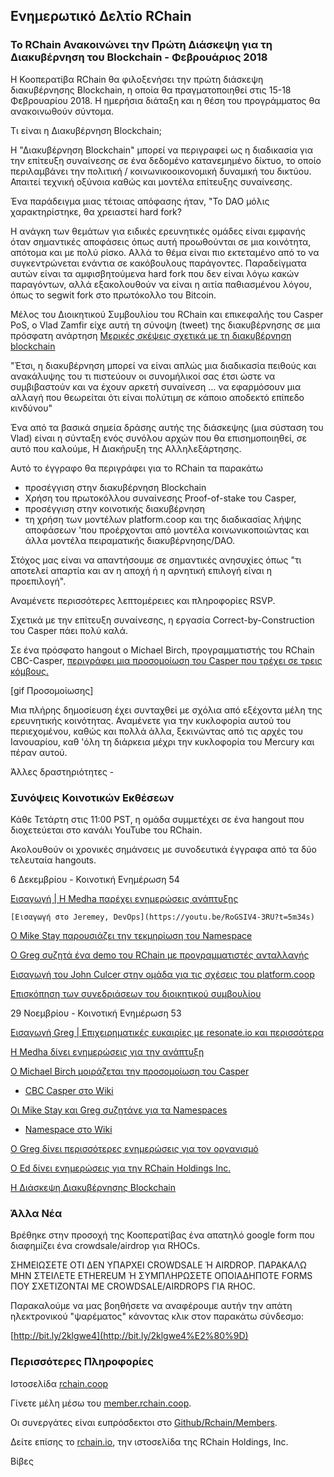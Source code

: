 ## Ενημερωτικό Δελτίο RChain


### **Το RChain Ανακοινώνει την Πρώτη Διάσκεψη για τη Διακυβέρνηση του Blockchain - Φεβρουάριος 2018**

Η Κοοπερατίβα RChain θα φιλοξενήσει την πρώτη διάσκεψη διακυβέρνησης Blockchain, η οποία θα πραγματοποιηθεί στις 15-18 Φεβρουαρίου 2018. Η ημερήσια διάταξη και η θέση του προγράμματος θα ανακοινωθούν σύντομα.

Τι είναι η Διακυβέρνηση Blockchain;

Η "Διακυβέρνηση Blockchain" μπορεί να περιγραφεί ως η διαδικασία για την επίτευξη συναίνεσης σε ένα δεδομένο κατανεμημένο δίκτυο, το οποίο περιλαμβάνει την πολιτική / κοινωνικοοικονομική δυναμική του δικτύου. Απαιτεί τεχνική οξύνοια καθώς και μοντέλα επίτευξης συναίνεσης. 

Ένα παράδειγμα μιας τέτοιας απόφασης ήταν, "Το DAO μόλις χαρακτηρίστηκε, θα χρειαστεί hard fork?

Η ανάγκη των θεμάτων για ειδικές ερευνητικές ομάδες είναι εμφανής όταν σημαντικές αποφάσεις όπως αυτή προωθούνται σε μια κοινότητα, απότομα και με πολύ ρίσκο.  Αλλά το θέμα είναι πιο εκτεταμένο από το να συγκεντρώνεται ενάντια σε κακόβουλους παράγοντες. Παραδείγματα αυτών είναι τα αμφισβητούμενα hard fork που δεν είναι λόγω κακών παραγόντων, αλλά εξακολουθούν να είναι η αιτία παθιασμένου λόγου, όπως το segwit fork στο πρωτόκολλο του Bitcoin.

Μέλος του Διοικητικού Συμβουλίου του RChain και επικεφαλής του Casper PoS, ο Vlad Zamfir είχε αυτή τη σύνοψη (tweet) της διακυβέρνησης σε μια πρόσφατη ανάρτηση [Μερικές σκέψεις σχετικά με τη διακυβέρνηση blockchain](https://medium.com/@Vlad_Zamfir/some-thoughts-on-blockchain-governance-4b88e63d4e64)

"Έτσι, η διακυβέρνηση μπορεί να είναι απλώς μια διαδικασία πειθούς και ανακάλυψης του τι πιστεύουν οι συνομήλικοί σας έτσι ώστε να συμβιβαστούν και να έχουν αρκετή συναίνεση ... να εφαρμόσουν μια αλλαγή που θεωρείται ότι είναι πολύτιμη σε κάποιο αποδεκτό επίπεδο κινδύνου"

Ένα από τα βασικά σημεία δράσης αυτής της διάσκεψης (μια σύσταση του Vlad) είναι η σύνταξη ενός συνόλου αρχών που θα επισημοποιηθεί, σε αυτό που καλούμε, Η Διακήρυξη της Αλληλεξάρτησης.

Αυτό το έγγραφο θα περιγράφει για το RChain τα παρακάτω



*   προσέγγιση στην διακυβέρνηση Blockchain
*   Χρήση του πρωτοκόλλου συναίνεσης Proof-of-stake του Casper,
*   προσέγγιση στην κοινοτικής διακυβέρνηση
*   τη χρήση των μοντέλων platform.coop και της διαδικασίας λήψης αποφάσεων 'που προέρχονται από μοντέλα κοινωνικοποιώντας και άλλα μοντέλα πειραματικής διακυβέρνησης/DAO.

Στόχος μας είναι να απαντήσουμε σε σημαντικές ανησυχίες όπως "τι αποτελεί απαρτία και αν η αποχή ή η αρνητική επιλογή είναι η προεπιλογή".

Αναμένετε περισσότερες λεπτομέρειες και πληροφορίες RSVP.

Σχετικά με την επίτευξη συναίνεσης, η εργασία Correct-by-Construction του Casper πάει πολύ καλά.

Σε ένα πρόσφατο hangout ο Michael Birch, προγραμματιστής του RChain CBC-Casper,  [περιγράφει μια προσομοίωση του Casper που τρέχει σε τρεις κόμβους. ](https://youtu.be/TZrlafhHm0E?t=14m40s)

[gif Προσομοίωσης]

Μια πλήρης δημοσίευση έχει συνταχθεί με σχόλια από εξέχοντα μέλη της ερευνητικής κοινότητας. Αναμένετε για την κυκλοφορία αυτού του περιεχομένου, καθώς και πολλά άλλα, ξεκινώντας από τις αρχές του Ιανουαρίου, καθ 'όλη τη διάρκεια μέχρι την κυκλοφορία του Mercury και πέραν αυτού.

Άλλες δραστηριότητες -


### **Συνόψεις Κοινοτικών Εκθέσεων**

Κάθε Τετάρτη στις 11:00 PST, η ομάδα συμμετέχει σε ένα hangout που διοχετεύεται στο κανάλι YouTube του RChain.

Ακολουθούν οι χρονικές σημάνσεις με συνοδευτικά έγγραφα από τα δύο τελευταία hangouts.

6 Δεκεμβρίου - Κοινοτική Ενημέρωση 54

[Εισαγωγή | Η Medha παρέχει ενημερώσεις ανάπτυξης](https://youtu.be/RoGSIV4-3RU?t=2m35s)

	[Εισαγωγή στο Jeremey, DevOps](https://youtu.be/RoGSIV4-3RU?t=5m34s)

[Ο Mike Stay παρουσιάζει την τεκμηρίωση του Namespace](https://youtu.be/RoGSIV4-3RU?t=9m7s)

[Ο Greg συζητά ένα demo του RChain με προγραμματιστές ανταλλαγής](https://youtu.be/RoGSIV4-3RU?t=26m30s)

[Εισαγωγή του John Culcer στην ομάδα για τις σχέσεις του platform.coop](https://youtu.be/RoGSIV4-3RU?t=40m24s)

[Επισκόπηση των συνεδριάσεων του διοικητικού συμβουλίου](https://youtu.be/RoGSIV4-3RU?t=44m16s)

29 Νοεμβρίου - Κοινοτική Ενημέρωση 53

[Εισαγωγή Greg | Επιχειρηματικές ευκαιρίες με resonate.io και περισσότερα](https://youtu.be/TZrlafhHm0E?t=5s)

[Η Medha δίνει ενημερώσεις για την ανάπτυξη](https://youtu.be/TZrlafhHm0E?t=10m2s)

[Ο Michael Birch μοιράζεται την προσομοίωση του Casper](https://youtu.be/TZrlafhHm0E?t=14m40s)



*   [CBC Casper στο Wiki](https://rchain.atlassian.net/wiki/spaces/CORE/pages/33832/Consensus)

[Οι Mike Stay και Greg συζητάνε για τα Namespaces](https://youtu.be/TZrlafhHm0E?t=24m11s)



*   [Namespace στο Wiki](https://rchain.atlassian.net/wiki/spaces/CORE/pages/33839/Namespaces)

[Ο Greg δίνει περισσότερες ενημερώσεις για τον οργανισμό](https://youtu.be/TZrlafhHm0E?t=28m42s)

[Ο Ed δίνει ενημερώσεις για την RChain Holdings Inc.](https://youtu.be/TZrlafhHm0E?t=39m40s)

[Η Διάσκεψη Διακυβέρνησης Blockchain](https://youtu.be/TZrlafhHm0E?t=53m23s)

### **Άλλα Νέα**

Βρέθηκε στην προσοχή της Κοοπερατίβας ένα απατηλό google form που διαφημίζει ένα crowdsale/airdrop για RHOCs.

ΣΗΜΕΙΩΣΕΤΕ ΟΤΙ ΔΕΝ ΥΠΑΡΧΕΙ CROWDSALE Ή AIRDROP. ΠΑΡΑΚΑΛΩ ΜΗΝ ΣΤΕΙΛΕΤΕ ETHEREUM Ή ΣΥΜΠΛΗΡΩΣΕΤΕ ΟΠΟΙΑΔΗΠΟΤΕ FORMS ΠΟΥ ΣΧΕΤΙΖΟΝΤΑΙ ΜΕ CROWDSALE/AIRDROPS ΓΙΑ RHOC.

Παρακαλούμε να μας βοηθήσετε να αναφέρουμε αυτήν την απάτη ηλεκτρονικού "ψαρέματος" κάνοντας κλικ στον παρακάτω σύνδεσμο:

[http://bit.ly/2klgwe4](http://bit.ly/2klgwe4%E2%80%9D)


### **Περισσότερες Πληροφορίες**

Ιστοσελίδα [rchain.coop](rchain.coop)

Γίνετε μέλη μέσω του [member.rchain.coop](member.rchain.coop).

Οι συνεργάτες είναι ευπρόσδεκτοι στο [Github/Rchain/Members](https://github.com/rchain/Members). 

Δείτε επίσης το [rchain.io](rchain.io), την ιστοσελίδα της RChain Holdings, Inc.

Βίβες
